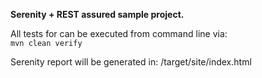 **Serenity + REST assured sample project.**

All tests for can be executed from command line via:  
`mvn clean verify`

Serenity report will be generated in: /target/site/index.html

